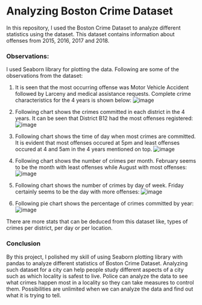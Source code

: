 # Analyzing Boston Crime Dataset
In this repository, I used the Boston Crime Dataset to analyze different statistics using the dataset. This dataset contains information about offenses from 2015, 2016, 2017 and 2018. 

### Observations:

I used Seaborn library for plotting the data. Following are some of the observations from the dataset:

1) It is seen that the most occurring offense was Motor Vehicle Accident followed by Larceny and medical assistance requests. Complete crime characteristics for the 4 years is shown below:
![image](https://user-images.githubusercontent.com/41015749/72670850-a1ffb900-3a10-11ea-91ad-dfdc347596c7.png)

2) Following chart shows the crimes committed in each district in the 4 years. It can be seen that District B12 had the most offenses registered:
![image](https://user-images.githubusercontent.com/41015749/72670928-80eb9800-3a11-11ea-8985-f82506652556.png)

3) Following chart shows the time of day when most crimes are committed. It is evident that most offenses occured at 5pm and least offenses occured at 4 and 5am in the 4 years mentioned on top.
![image](https://user-images.githubusercontent.com/41015749/72670955-babc9e80-3a11-11ea-9961-de7e08502a2c.png)

4) Following chart shows the number of crimes per month. February seems to be the month with least offenses while August with most offenses:
![image](https://user-images.githubusercontent.com/41015749/72671000-374f7d00-3a12-11ea-87b5-6382572bacc1.png)

5) Following chart shows the number of crimes by day of week. Friday certainly seems to be the day with more offenses:
![image](https://user-images.githubusercontent.com/41015749/72671028-7c73af00-3a12-11ea-8774-01c32be4cf66.png)

6) Following pie chart shows the percentage of crimes committed by year:
![image](https://user-images.githubusercontent.com/41015749/72671042-a331e580-3a12-11ea-89b8-c29314caeec1.png)

There are more stats that can be deduced from this dataset like, types of crimes per district, per day or per location.  

### Conclusion
By this project, I polished my skill of using Seaborn plotting library with pandas to analyze different statistics of Boston Crime Dataset. Analyzing such dataset for a city can help people study different aspects of a city such as which locality is safest to live. Police can analyze the data to see what crimes happen most in a locality so they can take measures to control them. Possibilities are unlimited when we can analyze the data and find out what it is trying to tell.
